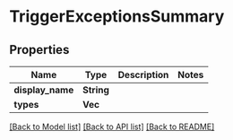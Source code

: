# TriggerExceptionsSummary

## Properties

Name | Type | Description | Notes
------------ | ------------- | ------------- | -------------
**display_name** | **String** |  | 
**types** | **Vec<String>** |  | 

[[Back to Model list]](../README.md#documentation-for-models) [[Back to API list]](../README.md#documentation-for-api-endpoints) [[Back to README]](../README.md)


